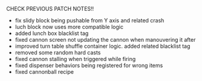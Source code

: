 CHECK PREVIOUS PATCH NOTES!!

- fix slidy block being pushable from Y axis and related crash
- luch block now uses more compatible logic
- added lunch box blacklist tag
- fixed cannon screen not updating the cannon when manouvering it after
- improved turn table shuffle container logic. added related blacklist tag
- removed some random hard casts
- fixed cannon stalling when triggered while firing
- fixed dispenser behaviors being registered for wrong items
- fixed cannonball recipe